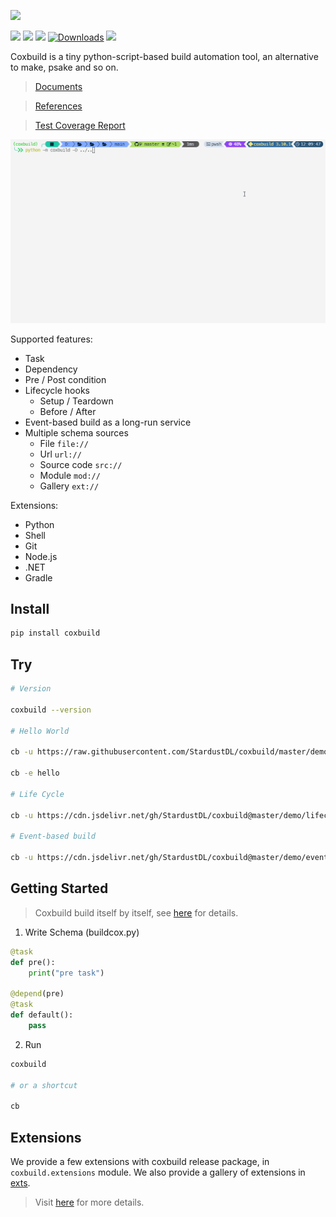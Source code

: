 ![](https://socialify.git.ci/StardustDL/coxbuild/image?description=1&font=Bitter&forks=1&issues=1&language=1&owner=1&pulls=1&stargazers=1&theme=Light)

[![](https://github.com/StardustDL/coxbuild/workflows/CI/badge.svg)](https://github.com/StardustDL/coxbuild/actions) [![](https://img.shields.io/github/license/StardustDL/coxbuild.svg)](https://github.com/StardustDL/coxbuild/blob/master/LICENSE) [![](https://img.shields.io/pypi/v/coxbuild)](https://pypi.org/project/coxbuild/) [![Downloads](https://pepy.tech/badge/coxbuild?style=flat-square)](https://pepy.tech/project/coxbuild) [![](https://data.jsdelivr.com/v1/package/gh/StardustDL/coxbuild/badge?style=rounded)](https://www.jsdelivr.com/package/gh/StardustDL/coxbuild)

Coxbuild is a tiny python-script-based build automation tool, an alternative to make, psake and so on.

> [Documents](https://stardustdl.github.io/coxbuild/)

> [References](https://stardustdl.github.io/coxbuild/api/)

> [Test Coverage Report](https://stardustdl.github.io/coxbuild/cov/)

![](https://raw.githubusercontent.com/StardustDL/coxbuild/master/docs/assets/images/demo.gif)

Supported features:

- Task
- Dependency
- Pre / Post condition
- Lifecycle hooks
  - Setup / Teardown
  - Before / After
- Event-based build as a long-run service
- Multiple schema sources
  - File `file://`
  - Url `url://`
  - Source code `src://`
  - Module `mod://`
  - Gallery `ext://`

Extensions:

- Python
- Shell
- Git
- Node.js
- .NET
- Gradle

## Install

```sh
pip install coxbuild
```

## Try

```sh
# Version

coxbuild --version

# Hello World

cb -u https://raw.githubusercontent.com/StardustDL/coxbuild/master/demo/hello.py

cb -e hello

# Life Cycle

cb -u https://cdn.jsdelivr.net/gh/StardustDL/coxbuild@master/demo/lifecycle.py

# Event-based build

cb -u https://cdn.jsdelivr.net/gh/StardustDL/coxbuild@master/demo/event.py
```

## Getting Started

> Coxbuild build itself by itself, see [here](https://github.com/StardustDL/coxbuild/blob/master/buildcox.py) for details.

1. Write Schema (buildcox.py)

```python
@task
def pre():
    print("pre task")

@depend(pre)
@task
def default():
    pass
```

2. Run

```sh
coxbuild

# or a shortcut

cb
```

## Extensions

We provide a few extensions with coxbuild release package, in `coxbuild.extensions` module. We also provide a gallery of extensions in [exts](https://github.com/StardustDL/coxbuild-ext-gallery/).

> Visit [here](https://stardustdl.github.io/coxbuild/#/extensions/README) for more details.
